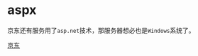# aspx

<ImgView title="neovim" url="https://z.wiki/autoupload/20230123/6Byh.270X838-image.png" />

京东还有服务用了`asp.net`技术，那服务器想必也是`Windows`系统了。

[京东](https://www.jd.com/allSort.aspx)
